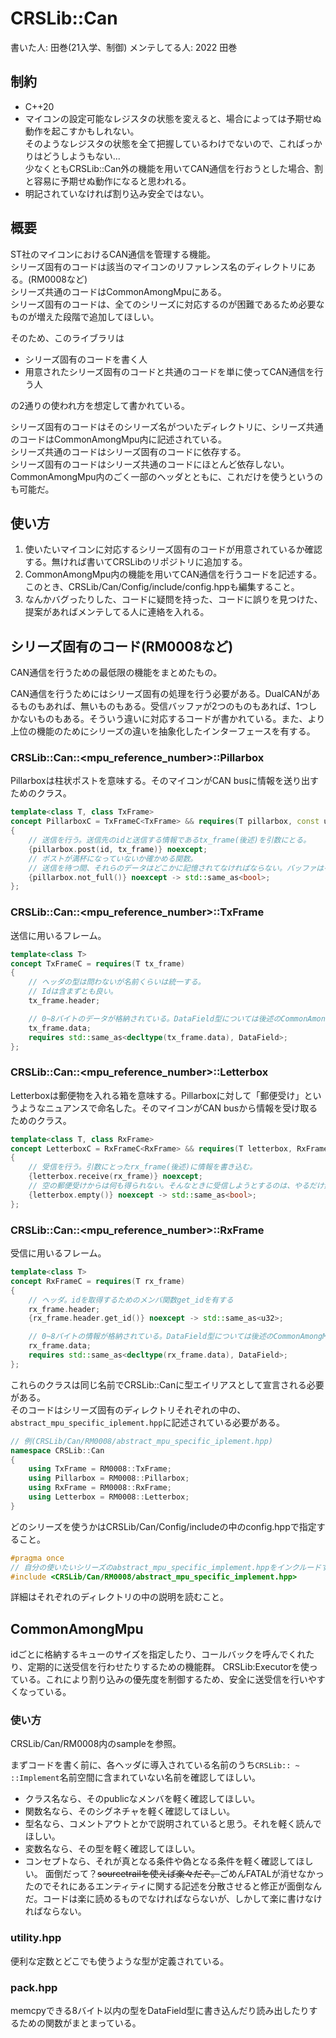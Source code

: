 # CRSLib::Can

書いた人: 田巻(21入学、制御)
メンテしてる人:
2022 田巻

## 制約
- C++20
- マイコンの設定可能なレジスタの状態を変えると、場合によっては予期せぬ動作を起こすかもしれない。  
そのようなレジスタの状態を全て把握しているわけでないので、こればっかりはどうしようもない...  
少なくともCRSLib::Can外の機能を用いてCAN通信を行おうとした場合、割と容易に予期せぬ動作になると思われる。  
- 明記されていなければ割り込み安全ではない。

## 概要
ST社のマイコンにおけるCAN通信を管理する機能。  
シリーズ固有のコードは該当のマイコンのリファレンス名のディレクトリにある。(RM0008など)  
シリーズ共通のコードはCommonAmongMpuにある。  
シリーズ固有のコードは、全てのシリーズに対応するのが困難であるため必要なものが増えた段階で追加してほしい。  

そのため、このライブラリは
- シリーズ固有のコードを書く人
- 用意されたシリーズ固有のコードと共通のコードを単に使ってCAN通信を行う人

の2通りの使われ方を想定して書かれている。

シリーズ固有のコードはそのシリーズ名がついたディレクトリに、シリーズ共通のコードはCommonAmongMpu内に記述されている。  
シリーズ共通のコードはシリーズ固有のコードに依存する。  
シリーズ固有のコードはシリーズ共通のコードにほとんど依存しない。CommonAmongMpu内のごく一部のヘッダとともに、これだけを使うというのも可能だ。

## 使い方
1. 使いたいマイコンに対応するシリーズ固有のコードが用意されているか確認する。無ければ書いてCRSLibのリポジトリに追加する。
2. CommonAmongMpu内の機能を用いてCAN通信を行うコードを記述する。
  このとき、CRSLib/Can/Config/include/config.hppも編集すること。
3. なんかバグったりした、コードに疑問を持った、コードに誤りを見つけた、提案があればメンテしてる人に連絡を入れる。

## シリーズ固有のコード(RM0008など)
CAN通信を行うための最低限の機能をまとめたもの。

CAN通信を行うためにはシリーズ固有の処理を行う必要がある。DualCANがあるものもあれば、無いものもある。受信バッファが2つのものもあれば、1つしかないものもある。そういう違いに対応するコードが書かれている。また、より上位の機能のためにシリーズの違いを抽象化したインターフェースを有する。

### CRSLib::Can::\<mpu_reference_number\>::Pillarbox
Pillarboxは柱状ポストを意味する。そのマイコンがCAN busに情報を送り出すためのクラス。
```C++
template<class T, class TxFrame>
concept PillarboxC = TxFrameC<TxFrame> && requires(T pillarbox, const u32 id, TxFrame tx_frame)
{
	// 送信を行う。送信先のidと送信する情報であるtx_frame(後述)を引数にとる。
	{pillarbox.post(id, tx_frame)} noexcept;
	// ポストが満杯になっていないか確かめる関数。
	// 送信を待つ間、それらのデータはどこかに記憶されてなければならない。バッファは有限なので、溢れないよう監視する必要がある。
	{pillarbox.not_full()} noexcept -> std::same_as<bool>;
};
```

### CRSLib::Can::\<mpu_reference_number\>::TxFrame
送信に用いるフレーム。
```C++
template<class T>
concept TxFrameC = requires(T tx_frame)
{
	// ヘッダの型は問わないが名前くらいは統一する。
	// Idは含まずとも良い。
	tx_frame.header;

	// 0~8バイトのデータが格納されている。DataField型については後述のCommonAmongMpuの項を参照。
	tx_frame.data;
	requires std::same_as<decltype(tx_frame.data), DataField>;
};
```

### CRSLib::Can::\<mpu_reference_number\>::Letterbox
Letterboxは郵便物を入れる箱を意味する。Pillarboxに対して「郵便受け」というようなニュアンスで命名した。そのマイコンがCAN busから情報を受け取るためのクラス。
```C++
template<class T, class RxFrame>
concept LetterboxC = RxFrameC<RxFrame> && requires(T letterbox, RxFrame rx_frame)
{
	// 受信を行う。引数にとったrx_frame(後述)に情報を書き込む。
	{letterbox.receive(rx_frame)} noexcept;
	// 空の郵便受けからは何も得られない。そんなときに受信しようとするのは、やるだけ無駄である。
	{letterbox.empty()} noexcept -> std::same_as<bool>;
};
```

### CRSLib::Can::\<mpu_reference_number\>::RxFrame
受信に用いるフレーム。
```C++
template<class T>
concept RxFrameC = requires(T rx_frame)
{
	// ヘッダ。idを取得するためのメンバ関数get_idを有する
	rx_frame.header;
	{rx_frame.header.get_id()} noexcept -> std::same_as<u32>;

	// 0~8バイトの情報が格納されている。DataField型については後述のCommonAmongMpuの項を参照。
	rx_frame.data;
	requires std::same_as<decltype(rx_frame.data), DataField>;
};
```

これらのクラスは同じ名前でCRSLib::Canに型エイリアスとして宣言される必要がある。  
そのコードはシリーズ固有のディレクトリそれぞれの中の、```abstract_mpu_specific_iplement.hpp```に記述されている必要がある。
```C++
// 例(CRSLib/Can/RM0008/abstract_mpu_specific_iplement.hpp)
namespace CRSLib::Can
{
	using TxFrame = RM0008::TxFrame;
	using Pillarbox = RM0008::Pillarbox;
	using RxFrame = RM0008::RxFrame;
	using Letterbox = RM0008::Letterbox;
}
```

どのシリーズを使うかはCRSLib/Can/Config/includeの中のconfig.hppで指定すること。
```C++
#pragma once
// 自分の使いたいシリーズのabstract_mpu_specific_implement.hppをインクルードすること。
#include <CRSLib/Can/RM0008/abstract_mpu_specific_implement.hpp>

```

詳細はそれぞれのディレクトリの中の説明を読むこと。

## CommonAmongMpu
idごとに格納するキューのサイズを指定したり、コールバックを呼んでくれたり、定期的に送受信を行わせたりするための機能群。
CRSLib:Executorを使っている。これにより割り込みの優先度を制御するため、安全に送受信を行いやすくなっている。

### 使い方
CRSLib/Can/RM0008内のsampleを参照。

まずコードを書く前に、各ヘッダに導入されている名前のうち```CRSLib:: ~ ::Implement```名前空間に含まれていない名前を確認してほしい。  
- クラス名なら、そのpublicなメンバを軽く確認してほしい。
- 関数名なら、そのシグネチャを軽く確認してほしい。
- 型名なら、コメントアウトとかで説明されていると思う。それを軽く読んでほしい。
- 変数名なら、その型を軽く確認してほしい。
- コンセプトなら、それが真となる条件や偽となる条件を軽く確認してほしい。
面倒だって？~~sourcetrailを使えば楽々だぞ。~~ごめんFATALが消せなかったのでそれにあるエンティティに関する記述を分散させると修正が面倒なんだ。コードは楽に読めるものでなければならないが、しかして楽に書けなければならない。

### utility.hpp
便利な定数とどこでも使うような型が定義されている。

### pack.hpp
memcpyできる8バイト以内の型をDataField型に書き込んだり読み出したりするための関数がまとまっている。

